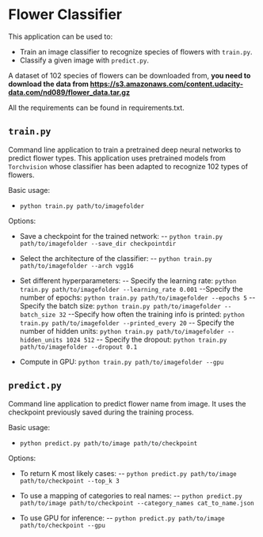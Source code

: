 # Flower Classifier

This application can be used to:
 - Train an image classifier to recognize species of flowers with ``train.py``.
 - Classify a given image with ``predict.py``.
 
A dataset of 102 species of flowers can be downloaded from, **you need to download the data from https://s3.amazonaws.com/content.udacity-data.com/nd089/flower_data.tar.gz**

All the requirements can be found in requirements.txt.

## ``train.py``
Command line application to train a pretrained deep neural networks to predict flower types.
This application uses pretrained models from ``Torchvision`` whose classifier has been adapted to recognize 102 types of flowers.

Basic usage: 
- ``python train.py path/to/imagefolder``

Options:
- Save a checkpoint for the trained network:
-- ``python train.py path/to/imagefolder --save_dir checkpointdir``
- Select the architecture of the classifier:
-- ``python train.py path/to/imagefolder --arch vgg16``
    
- Set different hyperparameters:
-- Specify the learning rate: ``python train.py path/to/imagefolder --learning_rate 0.001``
--Specify the number of epochs: ``python train.py path/to/imagefolder --epochs 5``
--Specify the batch size: ``python train.py path/to/imagefolder --batch_size 32``
--Specify how often the training info is printed: ``python train.py path/to/imagefolder --printed_every 20``
-- Specify the number of hidden units: ``python train.py path/to/imagefolder --hidden_units 1024 512``
-- Specify the dropout: ``python train.py path/to/imagefolder --dropout 0.1``
- Compute in GPU: ``python train.py path/to/imagefolder --gpu``

## ``predict.py``
Command line application to predict flower name from image. It uses the checkpoint previously saved during the training process.

Basic usage: 
- ``python predict.py path/to/image path/to/checkpoint``

Options:
- To return K most likely cases:
-- ``python predict.py path/to/image path/to/checkpoint --top_k 3``
    
- To use a mapping of categories to real names:
-- ``python predict.py path/to/image path/to/checkpoint --category_names cat_to_name.json``
    
- To use GPU for inference:
-- ``python predict.py path/to/image path/to/checkpoint --gpu``



